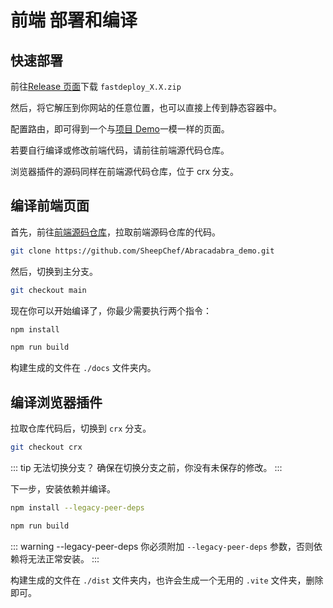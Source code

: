# 前端 部署和编译

## 快速部署

前往[Release 页面](https://github.com/SheepChef/Abracadabra/releases/latest)下载 `fastdeploy_X.X.zip`

然后，将它解压到你网站的任意位置，也可以直接上传到静态容器中。

配置路由，即可得到一个与[项目 Demo](https://abra.halu.ca/)一模一样的页面。

若要自行编译或修改前端代码，请前往前端源代码仓库。

浏览器插件的源码同样在前端源代码仓库，位于 crx 分支。

## 编译前端页面

首先，前往[前端源码仓库](https://github.com/SheepChef/Abracadabra_demo)，拉取前端源码仓库的代码。

```sh
git clone https://github.com/SheepChef/Abracadabra_demo.git
```

然后，切换到主分支。

```sh
git checkout main
```

现在你可以开始编译了，你最少需要执行两个指令：

```sh
npm install

npm run build
```

构建生成的文件在 `./docs` 文件夹内。

## 编译浏览器插件

拉取仓库代码后，切换到 `crx` 分支。

```sh
git checkout crx
```

::: tip 无法切换分支？
确保在切换分支之前，你没有未保存的修改。
:::

下一步，安装依赖并编译。

```sh
npm install --legacy-peer-deps

npm run build
```

::: warning --legacy-peer-deps
你必须附加 `--legacy-peer-deps` 参数，否则依赖将无法正常安装。
:::

构建生成的文件在 `./dist` 文件夹内，也许会生成一个无用的 `.vite` 文件夹，删除即可。
